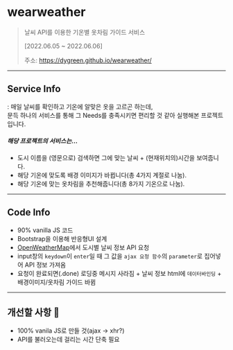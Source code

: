 # wearweather
> 날씨 API를 이용한 기온별 옷차림 가이드 서비스
>
> [2022.06.05 ~ 2022.06.06]
>
> 주소: https://dygreen.github.io/wearweather/

***
## Service Info
: 매일 날씨를 확인하고 기온에 알맞은 옷을 고르곤 하는데, <br> 문득 하나의 서비스를 통해 그 Needs를 충족시키면 편리할 것 같아 실행해본 프로젝트입니다.
<br>

#### _해당 프로젝트의 서비스는..._
* 도시 이름을 (영문으로) 검색하면 그에 맞는 날씨 + (현재위치의)시간을 보여줍니다.
* 해당 기온에 맞도록 배경 이미지가 바뀝니다(총 4가지 계절로 나눔).
* 해당 기온에 맞는 옷차림을 추천해줍니다(총 8가지 기온으로 나눔).

***
## Code Info
* 90% vanilla JS 코드
* Bootstrap을 이용해 반응형UI 설계
* [OpenWeatherMap](https://openweathermap.org/)에서 도시별 날씨 정보 API 요청
* input창의 `keydown`이 `enter`일 때 그 값을 `ajax 요청 함수`의 `parameter`로 집어넣어 API 정보 가져옴
* 요청이 완료되면(.done) 로딩중 메시지 사라짐 + 날씨 정보 html에 `데이터바인딩` + 배경이미지/옷차림 가이드 바뀜

***
## 개선할 사항 🚀
* 100% vanila JS로 만들 것(ajax -> xhr?)
* API를 불러오는데 걸리는 시간 단축 필요
